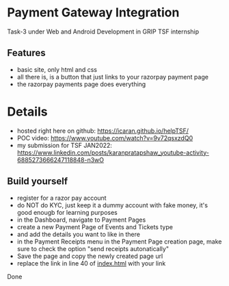 # Payment Gateway Integration
Task-3 under Web and Android Development in GRIP TSF internship

## Features
- basic site, only html and css
- all there is, is a button that just links to your razorpay payment page
- the razorpay payments page does everything

# Details
- hosted right here on github: https://icaran.github.io/helpTSF/
- POC video: https://www.youtube.com/watch?v=9v72qsxzdQ0
- my submission for TSF JAN2022: https://www.linkedin.com/posts/karanpratapshaw_youtube-activity-6885273666247118848-n3wO

## Build yourself
- register for a razor pay account
- do NOT do KYC, just keep it a dummy account with fake money, it's good enougb for learning purposes
- in the Dashboard, navigate to Payment Pages
- create a new Payment Page of Events and Tickets type
- and add the details you want to like in there
- in the Payment Receipts menu in the Payment Page creation page, make sure to check the option "send receipts autonatically"
- Save the page and copy the newly created page url
- replace the link in line 40 of [index.html](https://github.com/iCaran/helpTSF/blob/main/index.html) with your link

Done
